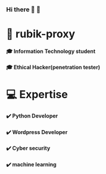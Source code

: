 ### Hi there 👋 👋



# 🧍 rubik-proxy
#### 🎓 Information Technology student
#### 🎓 Ethical Hacker(penetration tester)

#  💻 Expertise
#### ✔️ Python Developer
#### ✔️ Wordpress Developer 
#### ✔️ Cyber security 
#### ✔️ machine learning
